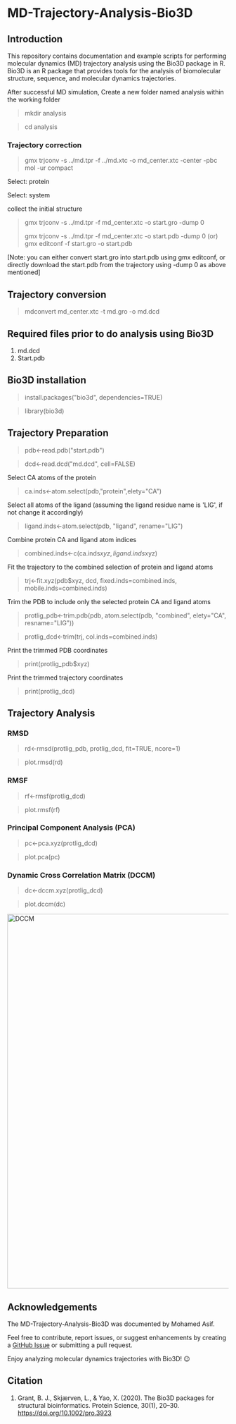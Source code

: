 # MD-Trajectory-Analysis-Bio3D

## Introduction

This repository contains documentation and example scripts for performing molecular dynamics (MD) trajectory analysis using the Bio3D package in R. Bio3D is an R package that provides tools for the analysis of biomolecular structure, sequence, and molecular dynamics trajectories.

After successful MD simulation, 
Create a new folder named analysis within the working folder

> mkdir analysis

> cd analysis

### Trajectory correction 
> gmx trjconv -s ../md.tpr -f ../md.xtc -o md_center.xtc -center -pbc mol -ur compact

Select: protein

Select: system

collect the initial structure
> gmx trjconv -s ../md.tpr -f md_center.xtc -o start.gro -dump 0
> 
> gmx trjconv -s ../md.tpr -f md_center.xtc -o start.pdb -dump 0 
                     (or) 
> gmx editconf -f start.gro -o start.pdb

[Note: you can either convert start.gro into start.pdb using gmx editconf, or directly download the start.pdb from the trajectory using -dump 0 as above mentioned] 

## Trajectory conversion
> mdconvert md_center.xtc -t md.gro -o md.dcd

## Required files prior to do analysis using Bio3D
1) md.dcd
2) Start.pdb

## Bio3D installation

> install.packages("bio3d", dependencies=TRUE)

> library(bio3d)

## Trajectory Preparation

> pdb<-read.pdb("start.pdb")

> dcd<-read.dcd("md.dcd", cell=FALSE)

Select CA atoms of the protein

> ca.inds<-atom.select(pdb,"protein",elety="CA")

Select all atoms of the ligand (assuming the ligand residue name is 'LIG', if not change it accordingly)

> ligand.inds<-atom.select(pdb, "ligand", rename="LIG")

Combine protein CA and ligand atom indices

> combined.inds<-c(ca.inds$xyz, ligand.inds$xyz)

Fit the trajectory to the combined selection of protein and ligand atoms

> trj<-fit.xyz(pdb$xyz, dcd, fixed.inds=combined.inds, mobile.inds=combined.inds)

Trim the PDB to include only the selected protein CA and ligand atoms

> protlig_pdb<-trim.pdb(pdb, atom.select(pdb, "combined", elety="CA", resname="LIG"))

> protlig_dcd<-trim(trj, col.inds=combined.inds)

Print the trimmed PDB coordinates

> print(protlig_pdb$xyz)

Print the trimmed trajectory coordinates

> print(protlig_dcd)

## Trajectory Analysis

### RMSD

> rd<-rmsd(protlig_pdb, protlig_dcd, fit=TRUE, ncore=1)

> plot.rmsd(rd)

### RMSF

> rf<-rmsf(protlig_dcd)

> plot.rmsf(rf)

### Principal Component Analysis (PCA)

> pc<-pca.xyz(protlig_dcd)

> plot.pca(pc)

### Dynamic Cross Correlation Matrix (DCCM)

> dc<-dccm.xyz(protlig_dcd)

> plot.dccm(dc)

<img width="850" alt="DCCM" src="https://github.com/CreedxAsif/MD-Trajectory-Analysis-Bio3D/assets/122298899/3f6b4526-05f5-4f7a-be0a-951b4ab1c627">

## Acknowledgements

The MD-Trajectory-Analysis-Bio3D was documented by Mohamed Asif. 

Feel free to contribute, report issues, or suggest enhancements by creating a [GitHub Issue](https://github.com/CreedxAsif/MD-Trajectory-Analysis-Bio3D/issues) or submitting a pull request.

Enjoy analyzing molecular dynamics trajectories with Bio3D! 😉

## Citation

1) Grant, B. J., Skjærven, L., & Yao, X. (2020). The Bio3D packages for structural bioinformatics. Protein Science, 30(1), 20–30. https://doi.org/10.1002/pro.3923
